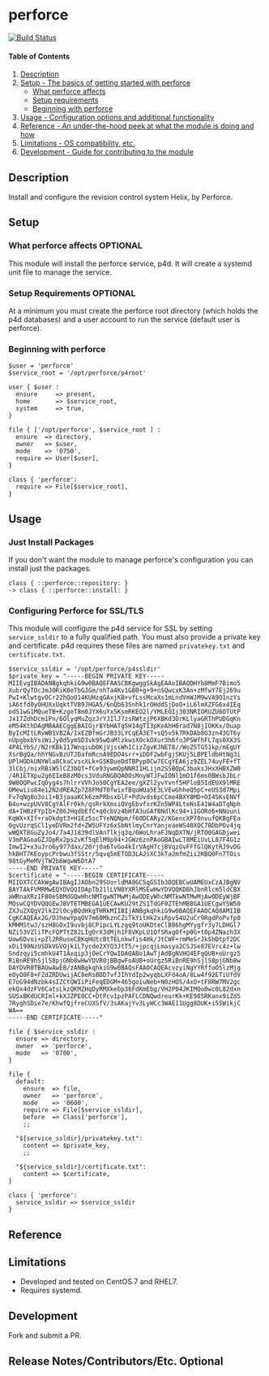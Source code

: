 # perforce
[![Build Status](https://travis-ci.org/mmarseglia/puppet-perforce.svg?branch=master)](https://travis-ci.org/mmarseglia/puppet-perforce)

#### Table of Contents

1. [Description](#description)
1. [Setup - The basics of getting started with perforce](#setup)
    * [What perforce affects](#what-perforce-affects)
    * [Setup requirements](#setup-requirements)
    * [Beginning with perforce](#beginning-with-perforce)
1. [Usage - Configuration options and additional functionality](#usage)
1. [Reference - An under-the-hood peek at what the module is doing and how](#reference)
1. [Limitations - OS compatibility, etc.](#limitations)
1. [Development - Guide for contributing to the module](#development)

## Description

Install and configure the revision control system Helix, by Perforce.

## Setup

### What perforce affects **OPTIONAL**

This module will install the perforce service, p4d. It will create a systemd unit file to manage the service.

### Setup Requirements **OPTIONAL**

At a minimum you must create the perforce root directory (which holds the p4d databases) and a user account to run the
service (default user is perforce).

### Beginning with perforce

```puppet
$user = 'perforce'
$service_root = '/opt/perforce/p4root'

user { $user :
  ensure     => present,
  home       => $service_root,
  system     => true,
}

file { ['/opt/perforce', $service_root ] :
  ensure  => directory,
  owner   => $user,
  mode    => '0750',
  require => User[$user],
}

class { 'perforce':
  require => File[$service_root],
}
```

## Usage

### Just Install Packages

If you don't want the module to manage perforce's configuration you can install just the packages.

```puppet
class { ::perforce::repository: }
-> class { ::perforce::install: }
```

### Configuring Perforce for SSL/TLS

This module will configure the p4d service for SSL by setting `service_ssldir` to a fully qualified path.  You must also
provide a private key and certificate.  p4d requires these files are named `privatekey.txt` and `certificate.txt`.

```puppet
$service_ssldir = '/opt/perforce/p4ssldir'
$private_key = "-----BEGIN PRIVATE KEY-----
MIIEvgIBADANBgkqhkiG9w0BAQEFAASCBKgwggSkAgEAAoIBAQDHYb8MmF7Bimo5
XubrQyTOcJmJORiK0eTbGJGm/nhTa4Kv1GB0+g+9+nSQwcxK3An+zMfwY7Ej269u
PwI+KlwtgvOCr22hQoO14KUHzqGAxjKB+vfLssMcaXs1mLndVmWJM9wVA9O1nzYs
iA6tfd0yOHUXxUqktTVB9JHGA5/6nQb63Snhk1rOHddSjDoO+iL6lmXZFG6x4IEq
odS1wG1MQueTB+KzgeT8m0JYX6uYx5KsmRKEO2l/YMLEOIj303NRIORUZU6OTUtP
Jx17ZdhDcm1Pn/6OlyqMuZqzJrYJIlJ7zsRWtzjP6XBKd3OrKLlyaGRThPUDGqKn
eM54KthDAgMBAAECggEBAIOjr8YbHATg5H14gTI3pKeAhH6rad7N8jIOKKx/Ouap
ByIcMItLRvWB1VB2A/IxEZBfmGrJB33LYCqEA3ET+sQ5v5k7RkDAb8G3zn43GT6y
nUpgbxbYsiWiJy0d5ymSD3vk95wQaMlzkwsX0ckOXur3h6foJP5WfhFL7qs0XX3S
4PALYbS//N2rKBk117Wnqiub0KjVjssWhICizZgvKJNET8//WoZ5TG51kp/mEgUY
XsrBgQa/hhYNGvBzUTJDafmRcnA9EDO4srr+iDDF2wbFgjSKUj5LBPEldbHtNg3i
UPlHODkUNYWla8CkaCvscXLk+G5KBueDdTBPyp0Cw7ECgYEA6jz9ZEL74uyFE+fT
3lCbj/nixRBiW5lCZ3bQT+fCe93ywmQpNNRI1HLijm2SSBQpC3baksJHxXHBXZW0
/4R1ETXpu2g6EIeB8zM0cs3VduRNG0QA0OsMnyWTJFwIONl1mD1f6ms0BWsbJbLr
9W0OQPwcIqDyg4s7hlrrVVhJo50CgYEA2ee/gXZl2yvYvnf5HPloB5IdEUX9lMRE
OMewiiu84e12N2dREAZp7Z8FMdT0fwixfBquWUa5E3LVEwGhheQ5pC+eUS3d7Mpi
Fv7qNg8o3oi1+B3jaaaKCk6zmPRbsxblF+PdUvds6pCCme4BXY8MD+OI4SKsENVf
B4u+wzpUVV8CgYAlFr0kh/qsRrkXmsiQVgEbvfxrKZn5WP4LteNsE41W4aDTqNph
dA+IHBzFYpIb+Z06JHqdbEfC+q0cbVz4bHfA3uGAfBNdlKc94+i1GORo6+NNouni
KqWX+XIf+raOkdgt3+H1Ez5scTYeNQNpm/f60DCARy2/KGencXP70nvufQKBgFEa
0gvUzrqSCl1yeDVRm2fd+ZW5UFYz6xSbNtlmyCnrYanjeaeWS40XOC7BDbPOv4jq
wWQXT8GuZyJo4/7a4J1839dlVAnTlkjq3q/6WoLhraFJNqDXTN/jRTO0GAGDjwei
V3mPAGoaGZJDpRx2ps2vKf5qElM9p94+JGWz6znPAoGBAIwLT8MEiUvLL87F4G1z
ImwI2+x3uJro6y977dax/20rjOa6TvGo4kIrVAgH7cjBVqzGvFFfGlQKytRJ9vDG
hkBHT7KEoypcPrbwu3fSStr/5qvq5mETOD3LAJsXC3kTa2mfmZii2KBQ0Fn7TOis
98tGyMeMVjTW2b6WqwW6DtA7
-----END PRIVATE KEY-----"
$certificate = "-----BEGIN CERTIFICATE-----
MIIDXTCCAkWgAwIBAgIJAObn29SUorldMA0GCSqGSIb3DQEBCwUAMEUxCzAJBgNV
BAYTAkFVMRMwEQYDVQQIDApTb21lLVN0YXRlMSEwHwYDVQQKDBhJbnRlcm5ldCBX
aWRnaXRzIFB0eSBMdGQwHhcNMTgwNTMwMjAwODEyWhcNMTkwNTMwMjAwODEyWjBF
MQswCQYDVQQGEwJBVTETMBEGA1UECAwKU29tZS1TdGF0ZTEhMB8GA1UECgwYSW50
ZXJuZXQgV2lkZ2l0cyBQdHkgTHRkMIIBIjANBgkqhkiG9w0BAQEFAAOCAQ8AMIIB
CgKCAQEAx2G/DJhewYpqOV7m60MkznCZiTkYitHk2xiRpv54U2uCr9RgdPoPvfp0
kMHMStwJ/szH8GOxI9uvbj8CPipcLYLzgq9toUKDteClB86hgMYygfr3y7LDHGl7
NZi53VZliTPcFQPTtZ82LIgOrX3dMjh1F8VKpLU1QfSRxgOf+p0G+t0p4ZNazh3X
Uow6Dvoi+pZl2RRuseCBKqHUtcBtTELnkwfis4Hk/JtCWF+rmMeSrJkShDtpf2DC
xDiI99NzUSDkVGVOjk1LTycde2XYQ3JtT5/+jpcqjLmasya2CSJSe87EVrc4z+lw
Sndzqyi5cmhkU4T1Axqip3jOeCrYQwIDAQABo1AwTjAdBgNVHQ4EFgQUB+oUrgz5
RiBnRE9hSjlS8pjGNb8wHwYDVR0jBBgwFoAUB+oUrgz5RiBnRE9hSjlS8pjGNb8w
DAYDVR0TBAUwAwEB/zANBgkqhkiG9w0BAQsFAAOCAQEAcvzyiNgYYRffoO5lzMjg
eOyO0F8+FZdZRDUwijAC8eRsBDD7vfJIhYdIp2wyqbLXFd4oA/8Lw4f92ETiUfdV
E7oG94dNzbk4sIZCtQWIiPiFeqEDGM+465goiuNeb+N0zHO5/4xO+tF8RW7MV2gc
ekQx4dzFV6CatsLkzQKMZHqDyRMXkebp36FdKmEbg/VH2P04JKIMQo0wc0L82dxn
SUSxBKdUCRIml+kXJZPE0CC+DtPcv1pzPAFLCDNQwdreurKk+KE985RKanx9iZdS
7RyghSDie7e/KhwfQjfreCUXSfV/3sAKajYv3LyWCc3WAE11Ugg8DUK+i55WikjC
WA==
-----END CERTIFICATE-----"

file { $service_ssldir :
  ensure => directory,
  owner  => 'perforce',
  mode   => '0700',
}

file {
  default:
    ensure  => file,
    owner   => 'perforce',
    mode    => '0600',
    require => File[$service_ssldir],
    before  => Class['perforce'],
    ;;

  "${service_ssldir}/privatekey.txt":
    content => $private_key,
    ;;

  "${service_ssldir}/certificate.txt":
    content => $certificate,
}

class { 'perforce':
  service_ssldir => $service_ssldir
}
```

## Reference


## Limitations

* Developed and tested on CentOS 7 and RHEL7.
* Requires systemd.

## Development

Fork and submit a PR.

## Release Notes/Contributors/Etc. **Optional**
